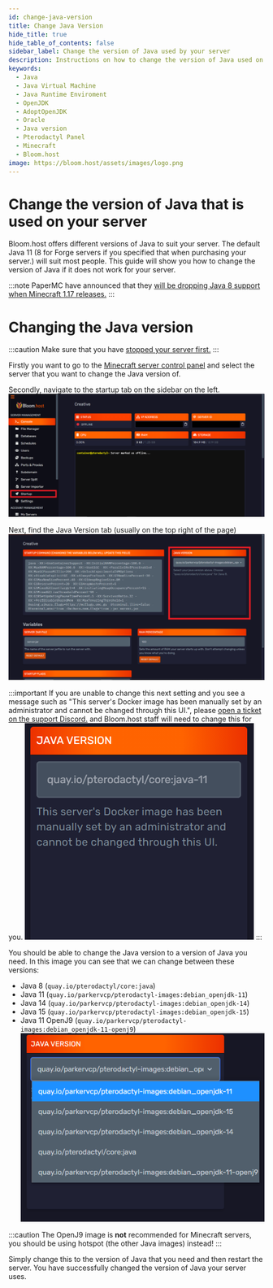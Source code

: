 ```yaml
---
id: change-java-version
title: Change Java Version
hide_title: true
hide_table_of_contents: false
sidebar_label: Change the version of Java used by your server
description: Instructions on how to change the version of Java used on your server
keywords:
  - Java
  - Java Virtual Machine
  - Java Runtime Enviroment
  - OpenJDK
  - AdoptOpenJDK
  - Oracle
  - Java version
  - Pterodactyl Panel
  - Minecraft
  - Bloom.host
image: https://bloom.host/assets/images/logo.png
---
```

# Change the version of Java that is used on your server

Bloom.host offers different versions of Java to suit your server. The default Java 11 (8 for Forge servers if you specified that when purchasing your server.) will suit most people.
This guide will show you how to change the version of Java if it does not work for your server.

:::note
PaperMC have announced that they [will be dropping Java 8 support when Minecraft 1.17 releases.](https://papermc.io/forums/t/java-11-mc-1-17-and-paper/5615)
:::
# Changing the Java version

:::caution
Make sure that you have [stopped your server first.](https://docs.bloom.host/basic-controls)
:::

Firstly you want to go to the [Minecraft server control panel](https://mc.bloom.host/) and select the server that you want to change the Java version of.

Secondly, navigate to the startup tab on the sidebar on the left.
![Bloom.host change-java-version](../static/img/change-java-version/change-java-version-1.png)

Next, find the Java Version tab (usually on the top right of the page)
![Bloom.host change-java-version](../static/img/change-java-version/change-java-version-2.png)

:::important
If you are unable to change this next setting and you see a message such as "This server's Docker image has been manually set by an administrator and cannot be changed through this UI.", please [open a ticket on the support Discord.](https://discord.com/invite/bloom) and Bloom.host staff will need to change this for you.
![Bloom.host change-java-version](../static/img/change-java-version/change-java-version-locked.png)
:::

You should be able to change the Java version to a version of Java you need. In this image you can see that we can change between these versions:
 * Java 8 (`quay.io/pterodactyl/core:java`)
 * Java 11 (`quay.io/parkervcp/pterodactyl-images:debian_openjdk-11`)
 * Java 14 (`quay.io/parkervcp/pterodactyl-images:debian_openjdk-14`)
 * Java 15 (`quay.io/parkervcp/pterodactyl-images:debian_openjdk-15`)
 * Java 11 OpenJ9 (`quay.io/parkervcp/pterodactyl-images:debian_openjdk-11-openj9`)
![Bloom.host change-java-version](../static/img/change-java-version/change-java-version-3.png)

:::caution
The OpenJ9 image is **not** recommended for Minecraft servers, you should be using hotspot (the other Java images) instead!
:::

Simply change this to the version of Java that you need and then restart the server.
You have successfully changed the version of Java your server uses.
